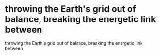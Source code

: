 # throwing the Earth's grid out of balance, breaking the energetic link between

throwing the Earth's grid out of balance, breaking the energetic link between